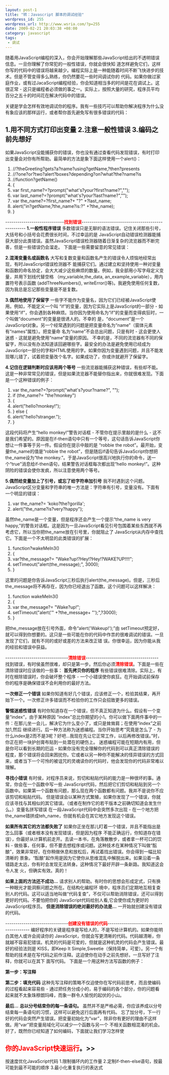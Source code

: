 ```yaml
--- 
layout: post-1
title: "转：Javascript 脚本的调试经验"
wordpress_id: 255
wordpress_url: http://www.wsria.com/?p=255
date: 2009-02-21 20:03:38 +08:00
category: javascript
tags: 
 - 调试
---
```

随着用JavaScript编程的深入，你会开始理解那些JavaScript给出的不透明错误信息。一旦你理解了你常犯的一般性错误，你就会很快知 道怎样避免它们，这样你写的代码中的错误将越来越少。编程实际上是一种能随着时间不断飞快进步的技术。但是不管变得多么熟练，你仍然要花一些时间调试你的 代码。如果你做过家庭作业，或有过JacaScript编程经验，你会知道相当多的时间是花在调试上。这很正常 - 这只是编程者必须做的事之一。实际上，按照大量的研究，程序员平均百分之五十的时间花在解决代码中的错误。

关键是学会怎样有效地调试你的程序。我有一些技巧可以帮助你解决程序为什么没有象应该的那样运行，或者帮你首先避免写有很多错误的代码：

1.用不同方式打印出变量
2.注意一般性错误
3.编码之前先想好
--------------------------------------------------------------------------------
如果JavaScript没能捕获你的错误，你也没有通过查看代码发现错误，有时打印出变量会对你有所帮助。最简单的方法是象下面这样使用一个alert()：

<!--more-->
<div class="highlighter">
<ol class="highlighter-c">
	<li><span> </span><span class="comment">//?theGreeting?gets?a?name?using?getName,?then?presents</span></li>
	<li class="alt"><span> </span><span class="comment">//?one?or?two?alert?boxes?depending?on?what?the?name?is</span></li>
	<li><span> </span><span class="comment">//function?getName()</span></li>
	<li class="alt"><span> {</span></li>
	<li><span> </span><span class="keyword">var</span><span> first_name?=?prompt(</span><span class="string">"what's?your?first?name?"</span><span>,</span><span class="string">""</span><span>);</span></li>
	<li class="alt"><span> </span><span class="keyword">var</span><span> last_name?=?prompt(</span><span class="string">"what's?your?last?name?"</span><span>,</span><span class="string">""</span><span>);</span></li>
	<li><span> </span><span class="keyword">var</span><span> the_name?=?first_name?+ </span><span class="string">"?"</span><span> +?last_name;</span></li>
	<li class="alt"><span> alert(</span><span class="string">"in?getName,?the_name?is:?"</span><span> +?the_name);</span></li>
	<li><span> }</span></li>
</ol>
</div>
-----------------------------<span style="color: #ff0000;"><strong>找到错误</strong></span>--------------------------------------------------
<strong>1.一般性程序错误 </strong>
多数错误只是无聊的语法错误。记住关闭那些引号，大括号和小括号会花费很长时间，不过幸运的是 JavaScript自动错误检测器能捕获大部分此类错误。虽然JavaScript错误检测器随着日渐复杂的流览器而不断完善，但是一些错误仍会溜走。 下面是一些需要留意的常见错误：

<strong>2.混淆变量名或函数名</strong>
大写和复数变量和函数名产生的错误令人烦恼地经常出现，有时JavaScript错误检测器不 能捕获它们。通过建立和坚持使用一种对变量和函数的命名协定，会大大减少这些麻烦的数量。例如，我全部用小写字母定义变量，并用下划线代替空格 （my_variable,the_data, an_example_variable），用内置符号表示函数 (addThreeNumbers(), writeError()等)。我避免使用任何复数，因为我总是忘记那些变量是不是复数。

<strong>3.偶然地使用了保留字</strong>
一些字不能作为变量名，因为它们已经被JavaScript使用。例如，不能定义一个叫 “if”的变量，因为它实际上是JavaScript的一部分 - 如果使用“if”，你会遇到各种麻烦。当你因为使用命名为“if”的变量而变得疯狂时，一个叫做“document”的变量是很诱人的。不幸的 是，“document”是一个JavaScript对象。另一个经常遇到的问题是把变量命名为“name”（窗体元素有“names”属性）。把变量命 名为“name”不会总出问题，只是有时 - 这会更使人迷惑 - 这就是避免使用“name”变量的原因。
不幸的是，不同的流览器有不同的保留字，所以没有办法知道该回避哪些字。最安全的办法是避免使用已经成为JavaScript一部分的字和HTML使用的字。如果你因为变量遇到问题，并且不能发现哪儿错了，试着把变量改个名字。如果成功了，你或许就避开了保留字。

<strong>4.记住在逻辑判断时应该用两个等号</strong>
一些流览器能捕获这种错误，有些却不能。这是一种非常常见的错误，但是如果流览器不能替你指出来，你就很难发现。下面是一个这种错误的例子：
<div class="highlighter">
<ol class="highlighter-c">
	<li><span> </span><span class="keyword">var</span><span> the_name?=?prompt(</span><span class="string">"what's?your?name?"</span><span>, </span><span class="string">""</span><span>);</span></li>
	<li class="alt"><span> </span><span class="keyword">if</span><span> (the_name?= </span><span class="string">"the?monkey"</span><span>)</span></li>
	<li><span> {</span></li>
	<li class="alt"><span> alert(</span><span class="string">"hello?monkey!"</span><span>);</span></li>
	<li><span> } </span><span class="keyword">else</span><span> {</span></li>
	<li class="alt"><span> alert(</span><span class="string">"hello?stranger."</span><span>);</span></li>
	<li><span> }</span></li>
</ol>
</div>
这段代码将产生“hello monkey!”警告对话框 - 不管你在提示里敲的是什么 - 这不是我们希望的。原因是在if-then语句中只有一个等号，这句话告诉JavaScript你想让一件事等于另一件。假设你在提示中敲的是 “robbie the robot”。最开始，变量the_name的值是“robbie the robot”，但是随后if语句告诉JavaScript你想把the_name设为“the monkey.”。于是JavaScript很高兴地执行你的命令，送一个“true”消息给if-then语句，结果警告对话框每次都出现“hello monkey!”。这种阴险的错误会使你发疯，所以注意使用两个等号。

<strong>5.偶然给变量加上了引号，或忘了给字符串加引号</strong>
我不时遇到这个问题。JavaScript区分变量和字符串的唯一方法是：字符串有引号，变量没有。下面有一个明显的错误：
<div class="highlighter">
<ol class="highlighter-c">
	<li><span> </span><span class="keyword">var</span><span> the_name?= </span><span class="string">'koko?the?gorilla'</span><span>;</span></li>
	<li class="alt"><span> alert(</span><span class="string">"the_name?is?very?happy"</span><span>);</span></li>
</ol>
</div>
虽然the_name是一个变量，但是程序还会产生一个提示“the_name is very happy,”的警告对话框。这是因为一旦JavaScript看见引号包围着某些东西就不再考虑它，所以当你把the_name放在引号里，你就阻止了 JavaScript从内存中查找它。下面是一个不太明显的此类错误的扩展：
<div class="highlighter">
<ol class="highlighter-j">
	<li><span> function?wakeMeIn3()</span></li>
	<li class="alt"><span> {</span></li>
	<li><span> var?the_message?= </span><span class="string">"Wake?up!?Hey!?Hey!?WAKE?UP!!!!"</span><span>;</span></li>
	<li class="alt"><span> setTimeout(</span><span class="string">"alert(the_message);"</span><span>, </span><span class="number">3000</span><span>);</span></li>
	<li><span> }</span></li>
</ol>
</div>
这里的问题是你告诉JavaScript三秒后执行alert(the_message)。但是，三秒后the_message将不再存在，因为你已经退出了函数。这个问题可以这样解决：
<div class="highlighter">
<ol class="highlighter-c">
	<li><span> </span><span class="keyword">function</span><span> wakeMeIn3()</span></li>
	<li class="alt"><span> {</span></li>
	<li><span> </span><span class="keyword">var</span><span> the_message?= </span><span class="string">"Wake?up!"</span><span>;</span></li>
	<li class="alt"><span> setTimeout(</span><span class="string">"alert('"</span><span> +?the_message+ </span><span class="string">"');"</span><span>,?3000);</span></li>
	<li><span> }</span></li>
</ol>
</div>
把the_message放在引号外面，命令“alert('Wakeup!');”由 setTimeout预定好，就可以得到你想要的。这只是一些可能在你的代码中作祟的很难调试的错误。一旦发现了它们，就有不同的或好或差的方法来改正错 误。你很幸运，因为你能从我的经验和错误中获益。

-------------------------------<span style="color: #ff0000;"><strong>清除错误</strong></span>------------------------------------
找到错误，有时侯虽然很难，却只是第一步。然后你必须<span style="color: #ff0000;"><strong>清除错误</strong></span>。下面是一些在清除错误时应该做的一些事：
<strong>
首先拷贝你的程序</strong>
有些错误很难清除。实际上，有时在根除错误时，你会破坏整个程序 - 一个小错误使你疯狂。在开始调试前保存你的程序是确保错误不会利用你的最好方法。

<strong>一次修正一个错误</strong>
如果你知道有好几个错误，应该修正一个，检验其结果，再开始下一个。一次修正许多错误而不检验你的工作只会招致更多的错误。

<strong>警惕迷惑性错误</strong>
有时你知道存在一个错误，但不真正知道为什么。假设有一个变量“index”，由于某种原因 “index”总比你期望的小1。你可以做下面两件事中的一件：在那儿坐一会儿，解决它为什么变小了，或只是耸耸肩；在使用“index”之前加1,然后 继续进行。后一种方法称为迷惑编程。当你开始思考“究竟是怎么了 - 为什么index是2而不是3呢？好吧...我现在先让它正常工作，以后再修改错误。”时，你正在把一块护创膏布贴到一处潜在的硬伤上。
迷惑编程可能在短期内有用，但是你可以看到长期的厄运 - 如果你没有完全理解你的代码到可以真正清除错误的程度，那个错误将会回来困扰你。它或者以另一种你不能解决的怪异错误的方式回来，或者当下一个可怜的被诅咒的灵魂读你的代码时，他会发现你的代码非常难以理解。

<strong>寻找小错误</strong>
有时侯，对程序员来说，剪切和粘贴代码的能力是一种很坏的事。通常，你会在一个函数中写一些 JavaScript代码，然后把它们剪切和粘贴到另一个函数中。如果第一个函数有问题，那么现在两个函数都有问题。我并不是说你不应该剪切和粘贴代码。 但是错误会以某种方式繁殖，如果你发现了一个错误，你就应该寻找与其相似的其它错误。（或者在制作它的若干版本之前确切知道会发生什么。）变量名拼写错误 在一段JavaScript代码中会突然多次出现 - 在一个地方把the_name错拼成teh_name，你就有机会在其它地方发现这个错误。

<strong>如果所有其它的方法都失败了</strong>
如果你正坐在那儿盯着一个错误，并且不能指出是怎么回事（或者根本没有发现错误，但是因为程序 不能正确运行，你知道存在错误），你最好从计算机前走开。去读一本书，在角落散散步，或者拿一杯可口的饮料 - 做些事，任何事，但不要去想程序或问题。这种技术在某种情况下叫做“酝酿”，效果非常好。在你稍做休息和放松后，再试着找出错误。你会得到一幅比较清晰的 景象。“酝酿”起作用是因为它使你从思维混乱中解脱出来。如果沿着一条错路走太远，你有时会发现无法转身。这种情况下最好开辟一条新路。我知道这会令人发 火，但确实有效。真的！

<strong>如果上面的方法还不成功...</strong>
请求别人的帮助。有时你的思想会形成定式，只有换一种眼光才能洞察问题之所在。在结构化编程环 境中，程序员们定期地互相复查别人的代码。这可以适当地叫做“代码复查”，不仅可以帮助消除错误，还可以得到更好的代码。不要怕把你的 JavaScript代码给别人看,它会使你成为更好的JavaScript程序员。
<strong>
但是消除错误的绝对最好的办法是...</strong>
一开始就创建没有错误的代码。

-------------------------------<span style="color: #ff0000;"><strong>创建没有错误的代码</strong></span>---------------------------------------
编好程序的关键是程序是写给人的，不是写给计算机的。如果你能明白其他人或许会阅读你的 JavaScript，你就会写更清晰的代码。代码越清晰，你就越不容易犯错误。机灵的代码是可爱的，但就是这种机灵的代码会产生错误。最好的经验法则是 KISS，即Keep It Simple,Sweetie（保持简单，可爱）。另一个有帮助的技术是在写代码之前作注释。这迫使你在动手之前先想好。一旦写好了注释，你就可以在其下 面写代码。
下面是一个用这种方法写函数的例子：

<strong>第一步：写注释</strong>

<strong>第二步：填充代码</strong>
这种先写注释的策略不仅迫使你在写代码前思考，而且使编码的过程看起来容易些 - 通过把任务分成小的，易于编码的各个部分，你的问题看起来就不太象珠穆朗玛峰，而象一群令人愉悦的起伏的小山。

<strong>最后...</strong> <strong>总以分号结束你的每一条语句。</strong>
虽然并不是严格必需，你应该养成以分号结束每一条语句的习惯，这样可以避免这行后面再有代码。 忘了加分号，下一行好的代码会突然产生错误。把变量初始化为“var”，除非你有更好的理由不这样做。用“var”把变量局域化可以减少一个函数与另一个 不相关函数相混淆的机会。
好了，既然你已经知道了如何编码，下面就让我们学习怎样使

<strong><span style="color: #ff0000;">你的JavaScript快速运行</span>。&gt;&gt;</strong>
---------------------------------------------------------
按速度优化JavaScript代码
1.限制循环内的工作量
2.定制if-then-else语句，按最可能到最不可能的顺序
3.最小化重复执行的表达式
